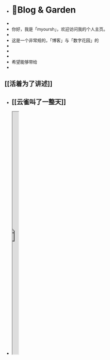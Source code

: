 - # 🏡Blog & Garden
-
- 你好，我是「myoursh」，欢迎访问我的个人主页。
-
- 这是一个非常规的，「博客」与「数字花园」的
-
-
-
- 希望能够带给
-
## [[活着为了讲述]]
- ## [[云雀叫了一整天]]
- <iframe src="https://httishere.gitee.io/notion/new/today-shici.html?mode=w" width="20"height="800"></iframe>